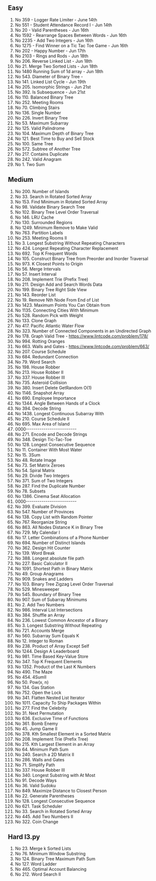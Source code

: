 ## Easy 
1. No 359 - Logger Rate Limiter  - June 14th
2. No 551 - Student Attendance Record I - Jun 14th
2. No 20 - Valid Parentheses  - Jun 16th
3. No 1592 - Rearrange Spaces Between Words  - Jun 16th
4. No 2235 - Add Two Integers - Jun 16th
5. No 1275 - Find Winner on a Tic Tac Toe Game - Jun 16th
6. No 202 - Happy Number - Jun 17th
7. No 2103 - Rings and Rods - Jun 18th
1. No 206. Reverse Linked List - Jun 18th
1. No 21. Merge Two Sorted Lists - Jun 18th
1. No 1480 Running Sum of 1d array - Jun 18th
1. No 543. Diameter of Binary Tree - 
1. No 141. Linked List Cycle  - Jun 19th
1. No 205. Isomorphic Strings - Jun 21st
1. No 392. Is Subsequence - Jun 21st
1. No 110. Balanced Binary Tree
1. No 252. Meeting Rooms
1. No 70. Climbing Stairs
1. No 136. Single Number
1. No 226. Invert Binary Tree
1. No 53. Maximum Subarray
1. No 125. Valid Palindrome
1. No 104. Maximum Depth of Binary Tree
1. No 121. Best Time to Buy and Sell Stock
1. No 100. Same Tree
1. No 572. Subtree of Another Tree
1. No 217. Contains Duplicate
1. No 242. Valid Anagram
1. No 1. Two Sum


## Medium 
1. No 200. Number of Islands
1. No 33. Search in Rotated Sorted Array
2. No 153. Find Minimum in Rotated Sorted Array
1. No 98. Validate Binary Search Tree
1. No 102. Binary Tree Level Order Traversal
1. No 146. LRU Cache
1. No 130. Surrounded Regions
1. No 1249. Minimum Remove to Make Valid
1. No 763. Partition Labels
1. No 253. Meeting Rooms II
1. No 3. Longest Substring Without Repeating Characters
1. No 424. Longest Repeating Character Replacement
1. No 692. Top K Frequent Words
1. No 105. Construct Binary Tree from Preorder and Inorder Traversal
1. No 973. K Closest Points to Origin
1. No 56. Merge Intervals
1. No 57. Insert Interval
1. No 208. Implement Trie (Prefix Tree)
1. No 211. Design Add and Search Words Data
1. No 199. Binary Tree Right Side View
1. No 143. Reorder List
1. No 19. Remove Nth Node From End of List
1. No 1423. Maximum Points You Can Obtain from
1. No 1135. Connecting Cities With Minimum
1. No 528. Random Pick with Weight
1. No 133. Clone Graph
1. No 417. Pacific Atlantic Water Flow
1. No 323. Number of Connected Components in an Undirected Graph
1. No 178. Graph Valid Tree - https://www.lintcode.com/problem/178/
1. No 994. Rotting Oranges
1. No 663. Walls and Gates - https://www.lintcode.com/problem/663/
1. No 207. Course Schedule
1. No 684. Redundant Connection
1. No 79. Word Search
1. No 198. House Robber
1. No 213. House Robber II
1. No 337. House Robber III
1. No 735. Asteroid Collision
1. No 380. Insert Delete GetRandom O(1)
1. No 1146. Snapshot Array
1. No 690. Employee Importance
1. No 1344. Angle Between Hands of a Clock
1. No 394. Decode String
1. No 1438. Longest Continuous Subarray With 
1. No 210. Course Schedule II
1. No 695. Max Area of Island
1. 0000--------------------------
1. No 271. Encode and Decode Strings
1. No 348. Design Tic-Tac-Toe
1. No 128. Longest Consecutive Sequence
1. No 11. Container With Most Water
1. No 15. 3Sum
1. No 48. Rotate Image
1. No 73. Set Matrix Zeroes
1. No 54. Spiral Matrix
1. No 29. Divide Two Integers
1. No 371. Sum of Two Integers
1. No 287. Find the Duplicate Number
1. No 78. Subsets
1. No 1386. Cinema Seat Allocation
1. 0000--------------------------
1. No 399. Evaluate Division
1. No 547. Number of Provinces
1. No 138. Copy List with Random Pointer
1. No 767. Reorganize String
1. No 863. All Nodes Distance K in Binary Tree
1. No 729. My Calendar I
1. No 17. Letter Combinations of a Phone Number
1. No 694. Number of Distinct Islands
1. No 362. Design Hit Counter
1. No 139. Word Break
1. No 388. Longest absolute file path
1. No 227. Basic Calculator II
1. No 1091. Shortest Path in Binary Matrix
1. No 49. Group Anagrams
1. No 909. Snakes and Ladders
1. No 103. Binary Tree Zigzag Level Order Traversal
1. No 529. Minesweeper
1. No 545. Boundary of Binary Tree
1. No 907. Sum of Subarray Minimums
1. No 2. Add Two Numbers
1. No 986. Interval List Intersections
1. No 384. Shuffle an Array
1. No 236. Lowest Common Ancestor of a Binary
1. No 3. Longest Substring Without Repeating
1. No 721. Accounts Merge
1. No 560. Subarray Sum Equals K
1. No 12. Integer to Roman
1. No 238. Product of Array Except Self
1. No 1244. Design A Leaderboard
1. No 981. Time Based Key-Value Store
1. No 347. Top K Frequent Elements
1. No 1352. Product of the Last K Numbers
1. No 490. The Maze
1. No 454. 4SumII
1. No 50. Pow(x, n)
1. No 134. Gas Station
1. No 752. Open the Lock
1. No 341. Flatten Nested List Iterator
1. No 1011. Capacity To Ship Packages Within
1. No 277. Find the Celebrity
1. No 31. Next Permutation
1. No 636. Exclusive Time of Functions
1. No 361. Bomb Enemy
1. No 45. Jump Game II
1. No 378. Kth Smallest Element in a Sorted Matrix
1. No 208. Implement Trie (Prefix Tree)
1. No 215. Kth Largest Element in an Array
1. No 64. Minimum Path Sum
1. No 240. Search a 2D Matrix II
1. No 286. Walls and Gates
1. No 71. Simplify Path
1. No 337. House Robber III
1. No 340. Longest Substring with At Most
1. No 91. Decode Ways
1. No 36. Valid Sudoku
1. No 849. Maximize Distance to Closest Person
1. No 22. Generate Parentheses
1. No 128. Longest Consecutive Sequence
1. No 621. Task Scheduler
1. No 33. Search in Rotated Sorted Array
1. No 445. Add Two Numbers II
1. No 322. Coin Change



## Hard l3.py
1. No 23. Merge k Sorted Lists
1. No 76. Minimum Window Substring
1. No 124. Binary Tree Maximum Path Sum
1. No 127. Word Ladder
1. No 465. Optimal Account Balancing
1. No 212. Word Search II